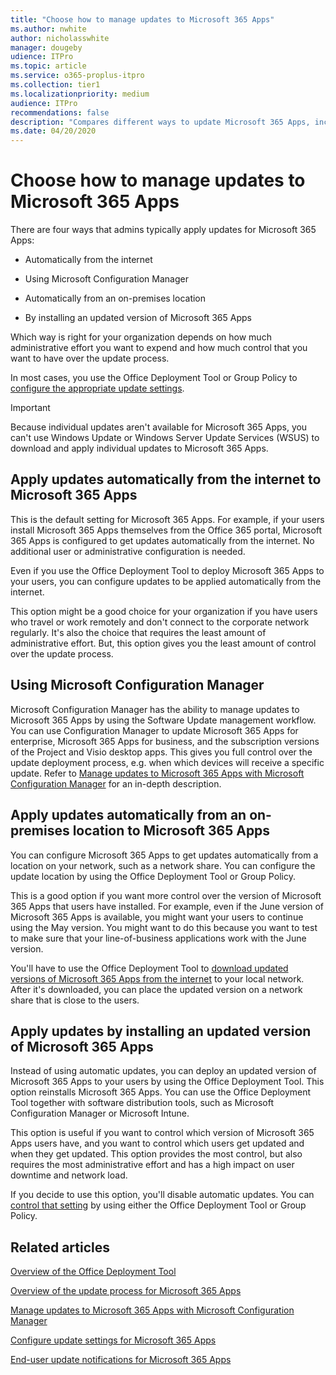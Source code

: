 ```yaml
---
title: "Choose how to manage updates to Microsoft 365 Apps"
ms.author: nwhite
author: nicholasswhite
manager: dougeby
udience: ITPro
ms.topic: article
ms.service: o365-proplus-itpro
ms.collection: tier1
ms.localizationpriority: medium
audience: ITPro
recommendations: false
description: "Compares different ways to update Microsoft 365 Apps, including automatically from the internet or from an on-premises location."
ms.date: 04/20/2020
---
```


# Choose how to manage updates to Microsoft 365 Apps
  
There are four ways that admins typically apply updates for Microsoft 365 Apps:

- Automatically from the internet

- Using Microsoft Configuration Manager

- Automatically from an on-premises location

- By installing an updated version of Microsoft 365 Apps
    
Which way is right for your organization depends on how much administrative effort you want to expend and how much control that you want to have over the update process.

In most cases, you use the Office Deployment Tool or Group Policy to [configure the appropriate update settings](configure-update-settings-microsoft-365-apps.md).
  
> [!IMPORTANT]
> Because individual updates aren't available for Microsoft 365 Apps, you can't use Windows Update or Windows Server Update Services (WSUS) to download and apply individual updates to Microsoft 365 Apps. 

## Apply updates automatically from the internet to Microsoft 365 Apps
<a name="Internet"> </a>

This is the default setting for Microsoft 365 Apps. For example, if your users install Microsoft 365 Apps themselves from the Office 365 portal, Microsoft 365 Apps is configured to get updates automatically from the internet. No additional user or administrative configuration is needed.
  
Even if you use the Office Deployment Tool to deploy Microsoft 365 Apps to your users, you can configure updates to be applied automatically from the internet.
  
This option might be a good choice for your organization if you have users who travel or work remotely and don't connect to the corporate network regularly. It's also the choice that requires the least amount of administrative effort. But, this option gives you the least amount of control over the update process.

## Using Microsoft Configuration Manager
<a name="MECM"> </a>

Microsoft Configuration Manager has the ability to manage updates to Microsoft 365 Apps by using the Software Update management workflow. You can use Configuration Manager to update Microsoft 365 Apps for enterprise, Microsoft 365 Apps for business, and the subscription versions of the Project and Visio desktop apps. This gives you full control over the update deployment process, e.g. when which devices will receive a specific update. Refer to [Manage updates to Microsoft 365 Apps with Microsoft Configuration Manager](manage-microsoft-365-apps-updates-configuration-manager.md) for an in-depth description.

## Apply updates automatically from an on-premises location to Microsoft 365 Apps
<a name="OnPremises"> </a>

You can configure Microsoft 365 Apps to get updates automatically from a location on your network, such as a network share. You can configure the update location by using the Office Deployment Tool or Group Policy.
  
This is a good option if you want more control over the version of Microsoft 365 Apps that users have installed. For example, even if the June version of Microsoft 365 Apps is available, you might want your users to continue using the May version. You might want to do this because you want to test to make sure that your line-of-business applications work with the June version.
  
You'll have to use the Office Deployment Tool to [download updated versions of Microsoft 365 Apps from the internet](overview-office-deployment-tool.md) to your local network. After it's downloaded, you can place the updated version on a network share that is close to the users.
  
## Apply updates by installing an updated version of Microsoft 365 Apps
<a name="Install"> </a>

Instead of using automatic updates, you can deploy an updated version of Microsoft 365 Apps to your users by using the Office Deployment Tool. This option reinstalls Microsoft 365 Apps. You can use the Office Deployment Tool together with software distribution tools, such as Microsoft Configuration Manager or Microsoft Intune.
  
This option is useful if you want to control which version of Microsoft 365 Apps users have, and you want to control which users get updated and when they get updated. This option provides the most control, but also requires the most administrative effort and has a high impact on user downtime and network load. 
  
If you decide to use this option, you'll disable automatic updates. You can [control that setting](configure-update-settings-microsoft-365-apps.md) by using either the Office Deployment Tool or Group Policy.
  
## Related articles
  
[Overview of the Office Deployment Tool](overview-office-deployment-tool.md)
  
[Overview of the update process for Microsoft 365 Apps](overview-update-process-microsoft-365-apps.md)

[Manage updates to Microsoft 365 Apps with Microsoft Configuration Manager](manage-microsoft-365-apps-updates-configuration-manager.md)
  
[Configure update settings for Microsoft 365 Apps](configure-update-settings-microsoft-365-apps.md)
  
[End-user update notifications for Microsoft 365 Apps](end-user-update-notifications-microsoft-365-apps.md)
